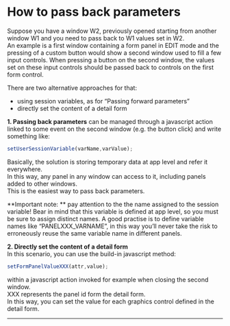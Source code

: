 # How to pass back parameters

Suppose you have a window W2, previously opened starting from another window W1 and you need to pass back to W1 values set in W2.  
An example is a first window containing a form panel in EDIT mode and the pressing of a custom button would show a second window used to fill a few input controls. When pressing a button on the second window, the values set on these input controls should be passed back to controls on the first form control.

There are two alternative approaches for that:

* using session variables, as for “Passing forward parameters”
* directly set the content of a detail form

**1. Passing back parameters**  can be managed through a javascript action linked to some event on the second window \(e.g. the button click\) and write something like:

```js
setUserSessionVariable(varName,varValue);
```

Basically, the solution is storing temporary data at app level and refer it everywhere.  
In this way, any panel in any window can access to it, including panels added to other windows.  
This is the easiest way to pass back parameters.

**Important note: ** pay attention to the the name assigned to the session variable! Bear in mind that this variable is defined at app level, so you must be sure to assign distinct names. A good practise is to define variable names like “PANELXXX\_VARNAME”, in this way you’ll never take the risk to erroneously reuse the same variable name in different panels.

**2. Directly set the content of a detail form**   
In this scenario, you can use the build-in javascript method:

```js
setFormPanelValueXXX(attr,value);
```

within a javascript action invoked for example when closing the second window.  
XXX represents the panel id form the detail form.  
In this way, you can set the value for each graphics control defined in the detail form.

---



